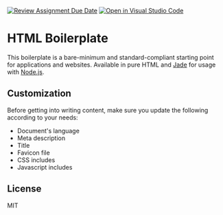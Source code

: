 [![Review Assignment Due Date](https://classroom.github.com/assets/deadline-readme-button-24ddc0f5d75046c5622901739e7c5dd533143b0c8e959d652212380cedb1ea36.svg)](https://classroom.github.com/a/94rK0ZgX)
[![Open in Visual Studio Code](https://classroom.github.com/assets/open-in-vscode-718a45dd9cf7e7f842a935f5ebbe5719a5e09af4491e668f4dbf3b35d5cca122.svg)](https://classroom.github.com/online_ide?assignment_repo_id=12621949&assignment_repo_type=AssignmentRepo)
# HTML Boilerplate

This boilerplate is a bare-minimum and standard-compliant starting point for applications and websites. Available in pure HTML and [Jade](http://jade-lang.com/) for usage with [Node.js](http://nodejs.org/).

## Customization

Before getting into writing content, make sure you update the following according to your needs:

* Document's language
* Meta description
* Title
* Favicon file
* CSS includes
* Javascript includes

## License

MIT
